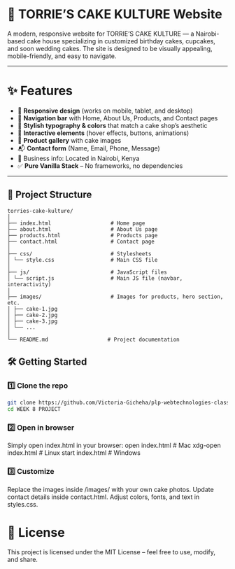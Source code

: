 # 🍰 TORRIE’S CAKE KULTURE Website

A modern, responsive website for TORRIE’S CAKE KULTURE — a Nairobi-based cake house specializing in customized birthday cakes, cupcakes, and soon wedding cakes. The site is designed to be visually appealing, mobile-friendly, and easy to navigate. 

---

# ✨ Features
* 🎂 **Responsive design** (works on mobile, tablet, and desktop)
* 🍰 **Navigation bar** with Home, About Us, Products, and Contact pages
* 🧁 **Stylish typography & colors** that match a cake shop’s aesthetic
* 🎀 **Interactive elements** (hover effects, buttons, animations)
* 📸 **Product gallery** with cake images
* 📬 **Contact form** (Name, Email, Phone, Message)
* 📍 Business info: Located in Nairobi, Kenya
* ✅ **Pure Vanilla Stack** – No frameworks, no dependencies

---

## 📁 Project Structure
```
torries-cake-kulture/
│
├── index.html                   # Home page
├── about.html                   # About Us page
├── products.html                # Products page
├── contact.html                 # Contact page
│
├── css/                         # Stylesheets
│ └── style.css                  # Main CSS file
│
├── js/                          # JavaScript files
│ └── script.js                  # Main JS file (navbar, interactivity)
│
├── images/                      # Images for products, hero section, etc.
│ ├── cake-1.jpg
│ ├── cake-2.jpg
│ ├── cake-3.jpg
│ └── ...
│
└── README.md                   # Project documentation

```

## 🛠️ Getting Started

### 1️⃣ Clone the repo
```bash
git clone https://github.com/Victoria-Gicheha/plp-webtechnologies-classroom-july2025-july-2025-final-project-and-deployment-Final-Project-and-Depl.git
cd WEEK 8 PROJECT
```
### 2️⃣ Open in browser
Simply open index.html in your browser:
open index.html    # Mac
xdg-open index.html # Linux
start index.html   # Windows
### 3️⃣ Customize
Replace the images inside /images/ with your own cake photos.
Update contact details inside contact.html.
Adjust colors, fonts, and text in styles.css.

# 📜 License

This project is licensed under the MIT License – feel free to use, modify, and share.
